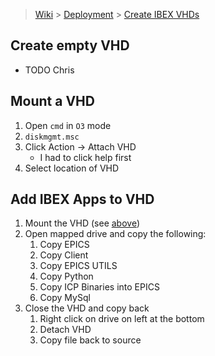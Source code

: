 > [Wiki](Home) > [Deployment](Deployment) > [Create IBEX VHDs](Create-IBEX-VHDs)

## Create empty VHD

- TODO Chris

## Mount a VHD

1. Open `cmd` in `O3` mode
1. `diskmgmt.msc`
1. Click Action -> Attach VHD
    - I had to click help first
1. Select location of VHD

## Add IBEX Apps to VHD

1. Mount the VHD (see [above](https://github.com/ISISComputingGroup/ibex_developers_manual/wiki/Create-IBEX-VHDs/_edit#mount-a-vhd))
1. Open mapped drive and copy the following:
    1. Copy EPICS
    1. Copy Client
    1. Copy EPICS UTILS
    1. Copy Python
    1. Copy ICP Binaries into EPICS
    1. Copy MySql
1. Close the VHD and copy back
    1. Right click on drive on left at the bottom
    1. Detach VHD
    1. Copy file back to source